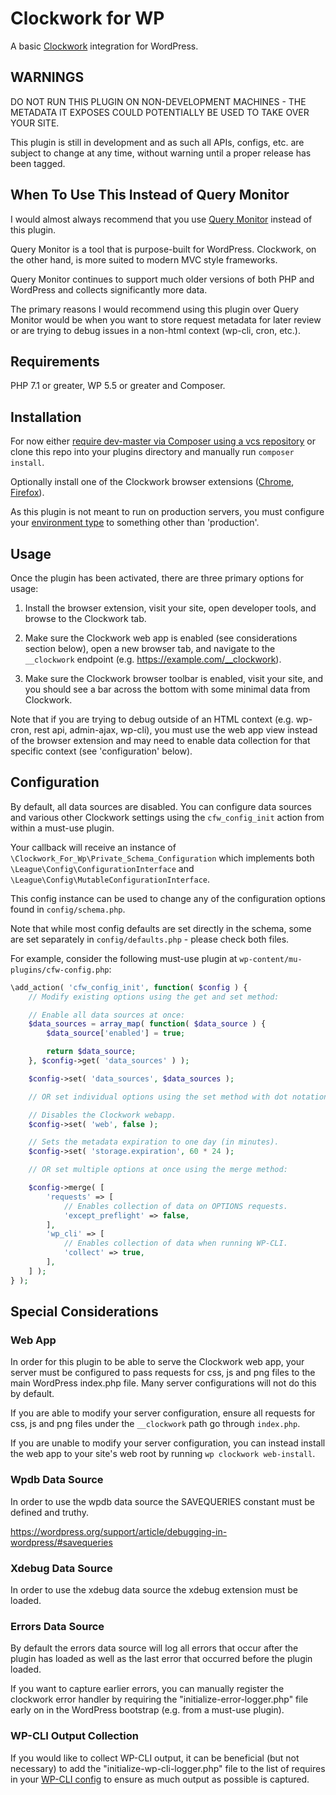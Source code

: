 # Clockwork for WP
A basic [Clockwork](https://underground.works/clockwork/) integration for WordPress.

## WARNINGS
DO NOT RUN THIS PLUGIN ON NON-DEVELOPMENT MACHINES - THE METADATA IT EXPOSES COULD POTENTIALLY BE USED TO TAKE OVER YOUR SITE.

This plugin is still in development and as such all APIs, configs, etc. are subject to change at any time, without warning until a proper release has been tagged.

## When To Use This Instead of Query Monitor
I would almost always recommend that you use [Query Monitor](https://wordpress.org/plugins/query-monitor/) instead of this plugin.

Query Monitor is a tool that is purpose-built for WordPress. Clockwork, on the other hand, is more suited to modern MVC style frameworks.

Query Monitor continues to support much older versions of both PHP and WordPress and collects significantly more data.

The primary reasons I would recommend using this plugin over Query Monitor would be when you want to store request metadata for later review or are trying to debug issues in a non-html context (wp-cli, cron, etc.).

## Requirements
PHP 7.1 or greater, WP 5.5 or greater and Composer.

## Installation
For now either [require dev-master via Composer using a vcs repository](https://getcomposer.org/doc/05-repositories.md#vcs) or clone this repo into your plugins directory and manually run `composer install`.

Optionally install one of the Clockwork browser extensions ([Chrome](https://chrome.google.com/webstore/detail/clockwork/dmggabnehkmmfmdffgajcflpdjlnoemp), [Firefox](https://addons.mozilla.org/en-US/firefox/addon/clockwork-dev-tools/)).

As this plugin is not meant to run on production servers, you must configure your [environment type](https://developer.wordpress.org/reference/functions/wp_get_environment_type/) to something other than 'production'.

## Usage
Once the plugin has been activated, there are three primary options for usage:

1. Install the browser extension, visit your site, open developer tools, and browse to the Clockwork tab.

2. Make sure the Clockwork web app is enabled (see considerations section below), open a new browser tab, and navigate to the `__clockwork` endpoint (e.g. https://example.com/__clockwork).

3. Make sure the Clockwork browser toolbar is enabled, visit your site, and you should see a bar across the bottom with some minimal data from Clockwork.

Note that if you are trying to debug outside of an HTML context (e.g. wp-cron, rest api, admin-ajax, wp-cli), you must use the web app view instead of the browser extension and may need to enable data collection for that specific context (see 'configuration' below).

## Configuration
By default, all data sources are disabled. You can configure data sources and various other Clockwork settings using the `cfw_config_init` action from within a must-use plugin.

Your callback will receive an instance of `\Clockwork_For_Wp\Private_Schema_Configuration` which implements both `\League\Config\ConfigurationInterface` and `\League\Config\MutableConfigurationInterface`.

This config instance can be used to change any of the configuration options found in `config/schema.php`.

Note that while most config defaults are set directly in the schema, some are set separately in `config/defaults.php` - please check both files.

For example, consider the following must-use plugin at `wp-content/mu-plugins/cfw-config.php`:

```php
\add_action( 'cfw_config_init', function( $config ) {
    // Modify existing options using the get and set method:

    // Enable all data sources at once:
    $data_sources = array_map( function( $data_source ) {
        $data_source['enabled'] = true;

        return $data_source;
    }, $config->get( 'data_sources' ) );

    $config->set( 'data_sources', $data_sources );

    // OR set individual options using the set method with dot notation:

    // Disables the Clockwork webapp.
    $config->set( 'web', false );

    // Sets the metadata expiration to one day (in minutes).
    $config->set( 'storage.expiration', 60 * 24 );

    // OR set multiple options at once using the merge method:

    $config->merge( [
        'requests' => [
            // Enables collection of data on OPTIONS requests.
            'except_preflight' => false,
        ],
        'wp_cli' => [
            // Enables collection of data when running WP-CLI.
            'collect' => true,
        ],
    ] );
} );
```

## Special Considerations

### Web App
In order for this plugin to be able to serve the Clockwork web app, your server must be configured to pass requests for css, js and png files to the main WordPress index.php file. Many server configurations will not do this by default.

If you are able to modify your server configuration, ensure all requests for css, js and png files under the `__clockwork` path go through `index.php`.

If you are unable to modify your server configuration, you can instead install the web app to your site's web root by running `wp clockwork web-install`.

### Wpdb Data Source
In order to use the wpdb data source the SAVEQUERIES constant must be defined and truthy.

https://wordpress.org/support/article/debugging-in-wordpress/#savequeries

### Xdebug Data Source
In order to use the xdebug data source the xdebug extension must be loaded.

### Errors Data Source
By default the errors data source will log all errors that occur after the plugin has loaded as well as the last error that occurred before the plugin loaded.

If you want to capture earlier errors, you can manually register the clockwork error handler by requiring the "initialize-error-logger.php" file early on in the WordPress bootstrap (e.g. from a must-use plugin).

### WP-CLI Output Collection
If you would like to collect WP-CLI output, it can be beneficial (but not necessary) to add the "initialize-wp-cli-logger.php" file to the list of requires in your [WP-CLI config](https://make.wordpress.org/cli/handbook/references/config/) to ensure as much output as possible is captured.
